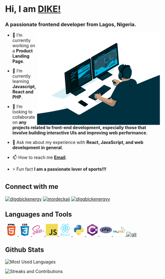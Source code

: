 # Hi, I am <a href="https://github.com/Mordeckaii">DIKE!</a>

<h3>A passionate frontend developer from Lagos, Nigeria.</h3>

<img align="right" alt="GIF" src="deolu.gif" width="400"/>

- 🔭 I’m currently working on a **Product Landing Page**.

- 🌱 I’m currently learning **Javascript, React and PHP**.

- 👯 I’m looking to collaborate on **any projects related to front-end development, especially those that involve building interactive UIs and improving web performance**.

- 💬 Ask me about my experience with **React, JavaScript, and web development in general**.

- 📫 How to reach me **[Email](mailto:dikefaves007@gmail.com)**.

- ⚡ Fun fact **I am a passionate lover of sports!!!**

## Connect with me

<p align="left">
  <a href="https://twitter.com/diggbickenergy" target="blank"
    ><img
      align="center"
      src="https://raw.githubusercontent.com/rahuldkjain/github-profile-readme-generator/master/src/images/icons/Social/twitter.svg"
      alt="diggbickenergy"
      height="30"
      width="40"
  /></a>
  <a href="https://linkedin.com/in/mordeckaii" target="blank"
    ><img
      align="center"
      src="https://raw.githubusercontent.com/rahuldkjain/github-profile-readme-generator/master/src/images/icons/Social/linked-in-alt.svg"
      alt="mordeckaii"
      height="30"
      width="40"
  /></a>
  <a href="https://instagram.com/diggbickenergyy" target="blank"
    ><img
      align="center"
      src="https://raw.githubusercontent.com/rahuldkjain/github-profile-readme-generator/master/src/images/icons/Social/instagram.svg"
      alt="diggbickenergyy"
      height="30"
      width="40"
  /></a>
</p>

## Languages and Tools

<p align="left">
  <a href="https://www.w3.org/html/" target="_blank" rel="noreferrer">
    <img
      src="https://raw.githubusercontent.com/devicons/devicon/master/icons/html5/html5-original-wordmark.svg"
      alt="html5"
      width="40"
      height="40"
    />
  </a>
  <a href="https://www.w3schools.com/css/" target="_blank" rel="noreferrer">
    <img
      src="https://raw.githubusercontent.com/devicons/devicon/master/icons/css3/css3-original-wordmark.svg"
      alt="css3"
      width="40"
      height="40"
    />
  </a>
  <a href="https://sass-lang.com/" target="_blank" rel="noreferrer">
    <img
      src="https://raw.githubusercontent.com/devicons/devicon/master/icons/sass/sass-original.svg"
      alt="sass"
      width="40"
      height="40"
    />
  </a>
  <a
    href="https://developer.mozilla.org/en-US/docs/Web/JavaScript"
    target="_blank"
    rel="noreferrer"
  >
    <img
      src="https://raw.githubusercontent.com/devicons/devicon/master/icons/javascript/javascript-original.svg"
      alt="javascript"
      width="40"
      height="40"
    />
  </a>
  <a href="https://reactjs.org/" target="_blank" rel="noreferrer">
    <img
      src="https://raw.githubusercontent.com/devicons/devicon/master/icons/react/react-original-wordmark.svg"
      alt="react"
      width="40"
      height="40"
    />
  </a>
  <a href="https://www.python.org" target="_blank" rel="noreferrer">
    <img
      src="https://raw.githubusercontent.com/devicons/devicon/master/icons/python/python-original.svg"
      alt="python"
      width="40"
      height="40"
    />
  </a>
  <a href="https://www.w3schools.com/cs/" target="_blank" rel="noreferrer">
    <img
      src="https://raw.githubusercontent.com/devicons/devicon/master/icons/csharp/csharp-original.svg"
      alt="csharp"
      width="40"
      height="40"
    />
  </a>
  <a href="https://www.php.net" target="_blank" rel="noreferrer">
    <img
      src="https://raw.githubusercontent.com/devicons/devicon/master/icons/php/php-original.svg"
      alt="php"
      width="40"
      height="40"
    />
  </a>
  <a href="https://www.mysql.com/" target="_blank" rel="noreferrer">
    <img
      src="https://raw.githubusercontent.com/devicons/devicon/master/icons/mysql/mysql-original-wordmark.svg"
      alt="mysql"
      width="40"
      height="40"
    />
  </a>
  <a href="https://git-scm.com/" target="_blank" rel="noreferrer">
    <img
      src="https://www.vectorlogo.zone/logos/git-scm/git-scm-icon.svg"
      alt="git"
      width="40"
      height="40"
    />
  </a>
</p>

## Github Stats

![Most Used Languages](https://github-readme-stats.vercel.app/api/top-langs/?username=mordeckaii&show_icons=true&theme=gotham&layout=compact)
<!-- ![GitHub Stats](https://github-readme-stats.vercel.app/api?username=mordeckaii&count_private=true&show_icons=true&theme=gotham) -->
![Streaks and Contributions](https://github-readme-streak-stats.herokuapp.com?user=mordeckaii&theme=gotham&date_format=M%20j%5B%2C%20Y%5D)
